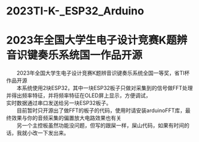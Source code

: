 # 2023TI-K-_ESP32_Arduino
<h1>2023年全国大学生电子设计竞赛K题辨音识键奏乐系统国一作品开源</h1>
<p>
  &emsp;&emsp;2023年全国大学生电子设计竞赛K题辨音识键奏乐系统全国一等奖，省TI杯作品开源<br/>
  &emsp;&emsp;本系统使用2块ESP32，其中一块ESP32板子只做对采集到的信号做FFT处理并得出频率特征，并将频率特征在OLED屏上显示，方便调试，<br/>实时数据通过串口发送给另一块ESP32板子。<br/>
  &emsp;&emsp;目前暂时只开源出了做FFT的板子的代码，使用时请安装arduinoFFT库，最终效果与你的音频采集的偏置放大电路效果也有关<br/>
  &emsp;&emsp;另一个主控板虽然功能没问题，但写的跟屎一样，屎山代码，如果有时间的话，我就小改一下发出来。
</p>


